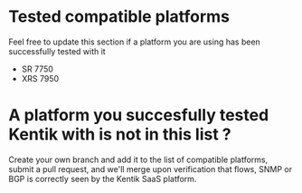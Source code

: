 # Tested compatible platforms
Feel free to update this section if a platform you are using has been successfully tested with it
* SR 7750
* XRS 7950

# A platform you succesfully tested Kentik with is not in this list ?
Create your own branch and add it to the list of compatible platforms, submit a pull request, and we'll merge upon verification that flows, SNMP or BGP is correctly seen by the Kentik SaaS platform.
